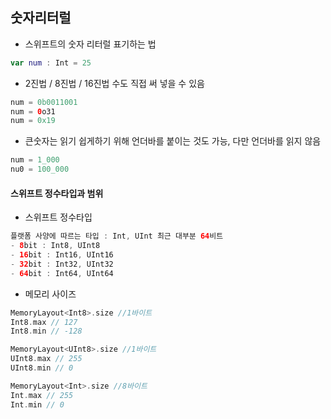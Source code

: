 ## 숫자리터럴
- 스위프트의 숫자 리터럴 표기하는 법
```swift
var num : Int = 25

```
- 2진법 / 8진법 / 16진법 수도 직접 써 넣을 수 있음
```swift
num = 0b0011001 
num = 0o31
num = 0x19
```
- 큰숫자는 읽기 쉽게하기 위해 언더바를 붙이는 것도 가능, 다만 언더바를 읽지 않음
```swift
num = 1_000
nu0 = 100_000
```
#### 스위프트 정수타입과 범위
- 스위프트 정수타입
```swift
플랫폼 사양에 따르는 타입 : Int, UInt 최근 대부분 64비트
- 8bit : Int8, UInt8
- 16bit : Int16, UInt16
- 32bit : Int32, UInt32
- 64bit : Int64, UInt64
```
- 메모리 사이즈
```swift
MemoryLayout<Int8>.size //1바이트
Int8.max // 127
Int8.min // -128

MemoryLayout<UInt8>.size //1바이트
UInt8.max // 255
UInt8.min // 0

MemoryLayout<Int>.size //8바이트
Int.max // 255
Int.min // 0

```